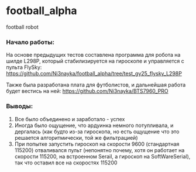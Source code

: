 # football_alpha
football robot

### Начало работы:
На основе предыдущих тестов составлена программа для робота на шилде L298P, который стабилизируется на гироскопе и управляется с пульта FlySky:
https://github.com/Ni3nayka/football_alpha/tree/test_gy25_flysky_L298P

Также была разработана плата для футболистов, и дальнейшая работа будет вестись на ней:
https://github.com/Ni3nayka/BTS7960_PRO

### Выводы:
1) Все было объединено и заработало - успех
2) Иногда было ощущение, что ардуинка немного потупливала, и дергалась (как будто из-за гироскопа, но есть ощущение что это решается алгоритмически, той же фильтрацией)
3) При попытке запустить гироскоп на скорости 9600 (стандартная 115200) отваливался пульт (непонятно почему, хотя он работает на скорости 115200, на встроенном Serail, а гироскоп на SoftWareSerial), так что оставил все на скоростях 115200 
